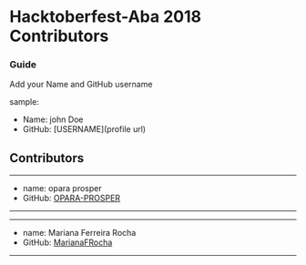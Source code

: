 # Hacktoberfest-Aba 2018 Contributors

### Guide
Add your Name and GitHub username

sample:

* Name: john Doe
* GitHub: [USERNAME](profile url)

## Contributors

---
- name: opara prosper
- GitHub: [OPARA-PROSPER](https://github.com/OPARA-PROSPER)
---

---
- name: Mariana Ferreira Rocha
- GitHub: [MarianaFRocha](https://github.com/MarianaFRocha)
---
